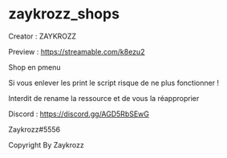 # zaykrozz_shops

Creator : ZAYKROZZ

Preview : https://streamable.com/k8ezu2

Shop en pmenu

Si vous enlever les print le script risque de ne plus fonctionner !

Interdit de rename la ressource et de vous la réapproprier 

Discord : https://discord.gg/AGD5RbSEwG

Zaykrozz#5556

Copyright By Zaykrozz
